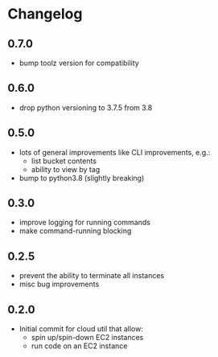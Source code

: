 # Changelog

## 0.7.0
* bump toolz version for compatibility

## 0.6.0
- drop python versioning to 3.7.5 from 3.8

## 0.5.0
- lots of general improvements like CLI improvements, e.g.:
	- list bucket contents
	- ability to view by tag
- bump to python3.8 (slightly breaking)

## 0.3.0
- improve logging for running commands
- make command-running blocking

## 0.2.5
- prevent the ability to terminate all instances
- misc bug improvements

## 0.2.0
- Initial commit for cloud util that allow:
  - spin up/spin-down EC2 instances
  - run code on an EC2 instance
